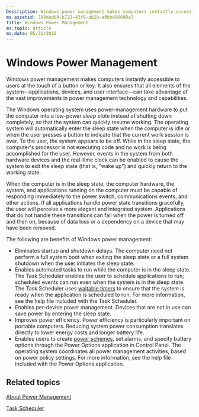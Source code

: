 ```yaml
---
Description: Windows power management makes computers instantly accessible to users at the touch of a button or key.
ms.assetid: 388dadb9-b722-43f8-ab2b-a9bbd96600a3
title: Windows Power Management
ms.topic: article
ms.date: 05/31/2018
---
```


# Windows Power Management

Windows power management makes computers instantly accessible to users at the touch of a button or key. It also ensures that all elements of the system—applications, devices, and user interface—can take advantage of the vast improvements in power management technology and capabilities.

The Windows operating system uses power-management hardware to put the computer into a low-power *sleep state* instead of shutting down completely, so that the system can quickly resume working. The operating system will automatically enter the sleep state when the computer is idle or when the user presses a button to indicate that the current work session is over. To the user, the system appears to be off. While in the sleep state, the computer's processor is not executing code and no work is being accomplished for the user. However, events in the system from both hardware devices and the real-time clock can be enabled to cause the system to exit the sleep state (that is, "wake up") and quickly return to the working state.

When the computer is in the sleep state, the computer hardware, the system, and applications running on the computer must be capable of responding immediately to the power switch, communications events, and other actions. If all applications handle power state transitions gracefully, the user will perceive a more elegant and integrated system. Applications that do not handle these transitions can fail when the power is turned off and then on, because of data loss or a dependency on a device that may have been removed.

The following are benefits of Windows power management:

-   Eliminates startup and shutdown delays. The computer need not perform a full system boot when exiting the sleep state or a full system shutdown when the user initiates the sleep state.
-   Enables automated tasks to run while the computer is in the sleep state. The Task Scheduler enables the user to schedule applications to run; scheduled events can run even when the system is in the sleep state. The Task Scheduler uses [waitable timers](https://docs.microsoft.com/windows/desktop/Sync/waitable-timer-objects) to ensure that the system is ready when the application is scheduled to run. For more information, see the help file included with the Task Scheduler.
-   Enables per-device power management. Devices that are not in use can save power by entering the sleep state.
-   Improves power efficiency. Power efficiency is particularly important on portable computers. Reducing system power consumption translates directly to lower energy costs and longer battery life.
-   Enables users to create [power schemes](power-schemes.md), set alarms, and specify battery options through the Power Options application in Control Panel. The operating system coordinates all power management activities, based on power policy settings. For more information, see the help file included with the Power Options application.

## Related topics

<dl> <dt>

[About Power Management](about-power-management.md)
</dt> <dt>

[Task Scheduler](https://docs.microsoft.com/windows/desktop/TaskSchd/task-scheduler-start-page)
</dt> </dl>

 

 



